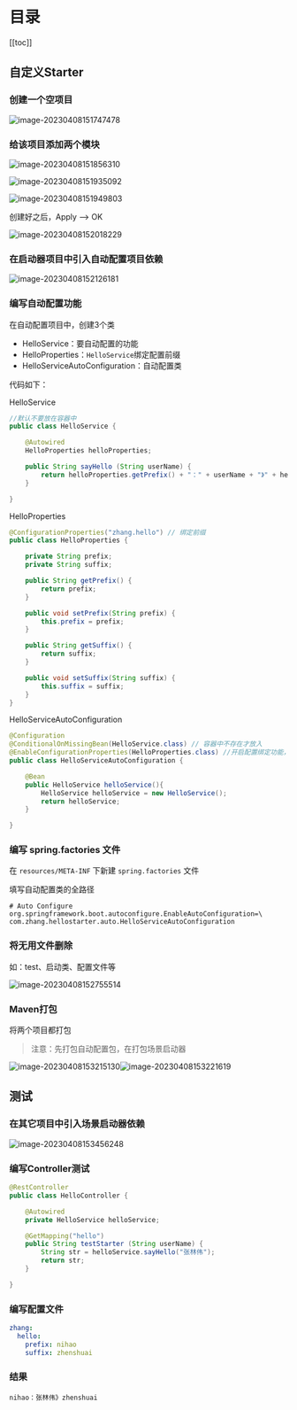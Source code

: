 # 目录

[[toc]]

## 自定义Starter

### 创建一个空项目

![image-20230408151747478](./img/image-20230408151747478.png)

### 给该项目添加两个模块

![image-20230408151856310](./img/image-20230408151856310.png)

![image-20230408151935092](./img/image-20230408151935092.png)

![image-20230408151949803](./img/image-20230408151949803.png)

创建好之后，Apply -->  OK

![image-20230408152018229](./img/image-20230408152018229.png)

### 在启动器项目中引入自动配置项目依赖

![image-20230408152126181](./img/image-20230408152126181.png)

### 编写自动配置功能

在自动配置项目中，创建3个类

- HelloService：要自动配置的功能
- HelloProperties：`HelloService`绑定配置前缀
- HelloServiceAutoConfiguration：自动配置类

代码如下：

HelloService

~~~java
//默认不要放在容器中
public class HelloService {

    @Autowired
    HelloProperties helloProperties;

    public String sayHello (String userName) {
        return helloProperties.getPrefix() + "：" + userName + "》" + helloProperties.getSuffix();
    }

}
~~~

HelloProperties

~~~java
@ConfigurationProperties("zhang.hello") // 绑定前缀
public class HelloProperties {

    private String prefix;
    private String suffix;

    public String getPrefix() {
        return prefix;
    }

    public void setPrefix(String prefix) {
        this.prefix = prefix;
    }

    public String getSuffix() {
        return suffix;
    }

    public void setSuffix(String suffix) {
        this.suffix = suffix;
    }
}
~~~

HelloServiceAutoConfiguration

~~~java
@Configuration
@ConditionalOnMissingBean(HelloService.class) // 容器中不存在才放入
@EnableConfigurationProperties(HelloProperties.class) //开启配置绑定功能，还会默认放到容器中
public class HelloServiceAutoConfiguration {

    @Bean
    public HelloService helloService(){
        HelloService helloService = new HelloService();
        return helloService;
    }

}
~~~

### 编写 spring.factories 文件

在 `resources/META-INF` 下新建 `spring.factories` 文件

填写自动配置类的全路径

~~~properties
# Auto Configure
org.springframework.boot.autoconfigure.EnableAutoConfiguration=\
com.zhang.hellostarter.auto.HelloServiceAutoConfiguration
~~~

### 将无用文件删除

如：test、启动类、配置文件等

![image-20230408152755514](./img/image-20230408152755514.png)

### Maven打包

将两个项目都打包

> 注意：先打包自动配置包，在打包场景启动器

![image-20230408153215130](./img/image-20230408153215130.png)![image-20230408153221619](./img/image-20230408153221619.png)

## 测试

### 在其它项目中引入场景启动器依赖

![image-20230408153456248](./img/image-20230408153456248.png)

### 编写Controller测试

~~~java
@RestController
public class HelloController {

    @Autowired
    private HelloService helloService;

    @GetMapping("hello")
    public String testStarter (String userName) {
        String str = helloService.sayHello("张林伟");
        return str;
    }

}
~~~

### 编写配置文件

~~~yaml
zhang:
  hello:
    prefix: nihao
    suffix: zhenshuai
~~~

### 结果

~~~
nihao：张林伟》zhenshuai
~~~

